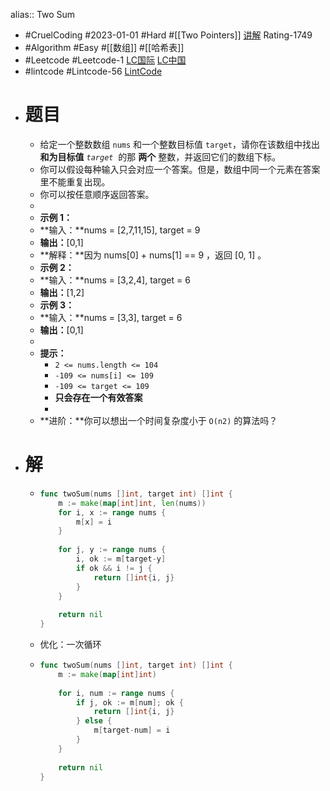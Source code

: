 alias:: Two Sum

- #CruelCoding #2023-01-01 #Hard #[[Two Pointers]] [讲解](https://youtu.be/stXRx71prEE) Rating-1749
- #Algorithm #Easy #[[数组]] #[[哈希表]]
- #Leetcode #Leetcode-1 [LC国际](https://leetcode.com/problems/two-sum/) [LC中国](https://leetcode.cn/problems/two-sum/)
- #lintcode #Lintcode-56 [LintCode](https://www.lintcode.com/problem/56/)
- # 题目
	- 给定一个整数数组 `nums` 和一个整数目标值 `target`，请你在该数组中找出 **和为目标值** *`target`*  的那 **两个** 整数，并返回它们的数组下标。
	- 你可以假设每种输入只会对应一个答案。但是，数组中同一个元素在答案里不能重复出现。
	- 你可以按任意顺序返回答案。
	-
	- **示例 1：**
	- **输入：**nums = [2,7,11,15], target = 9
	- **输出：**[0,1]
	- **解释：**因为 nums[0] + nums[1] == 9 ，返回 [0, 1] 。
	- **示例 2：**
	- **输入：**nums = [3,2,4], target = 6
	- **输出：**[1,2]
	- **示例 3：**
	- **输入：**nums = [3,3], target = 6
	- **输出：**[0,1]
	-
	- **提示：**
		- `2 <= nums.length <= 104`
		- `-109 <= nums[i] <= 109`
		- `-109 <= target <= 109`
		- **只会存在一个有效答案**
		-
	- **进阶：**你可以想出一个时间复杂度小于 `O(n2)` 的算法吗？
- # 解
	- ```go
	  func twoSum(nums []int, target int) []int {
	      m := make(map[int]int, len(nums))
	      for i, x := range nums {
	          m[x] = i
	      }
	      
	      for j, y := range nums {
	          i, ok := m[target-y]
	          if ok && i != j {
	              return []int{i, j}
	          }
	      }
	      
	      return nil
	  }
	  ```
	- 优化：一次循环
	- ```go
	  func twoSum(nums []int, target int) []int {
	      m := make(map[int]int)
	      
	      for i, num := range nums {
	          if j, ok := m[num]; ok {
	              return []int{i, j}
	          } else {
	              m[target-num] = i
	          }
	      }
	      
	      return nil
	  }
	  ```